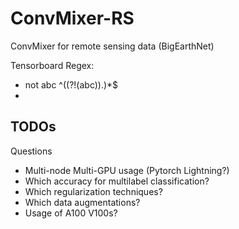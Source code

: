 # ConvMixer-RS
ConvMixer for remote sensing data (BigEarthNet)


Tensorboard Regex:
- not abc ^((?!(abc)).)*$
- 


TODOs
- 


Questions
- Multi-node Multi-GPU usage (Pytorch Lightning?)
- Which accuracy for multilabel classification?
- Which regularization techniques?
- Which data augmentations?
- Usage of A100 V100s?